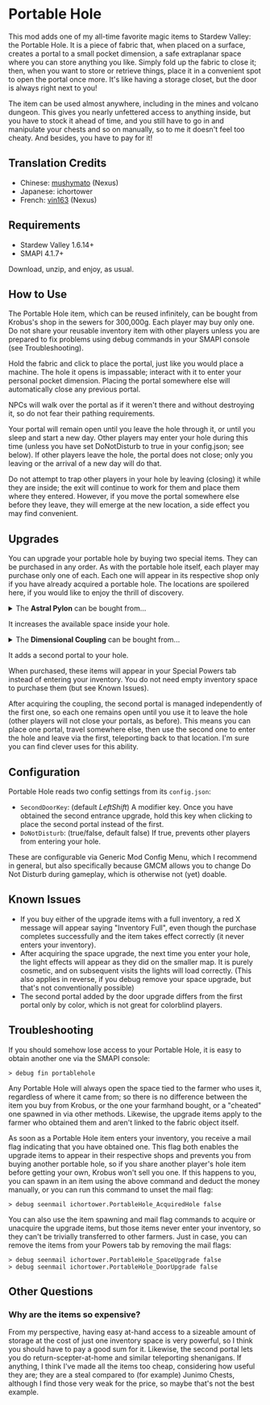 # Portable Hole

This mod adds one of my all-time favorite magic items to Stardew Valley: the
Portable Hole. It is a piece of fabric that, when placed on a surface, creates
a portal to a small pocket dimension, a safe extraplanar space where you can
store anything you like. Simply fold up the fabric to close it; then, when you
want to store or retrieve things, place it in a convenient spot to open the
portal once more. It's like having a storage closet, but the door is always
right next to you!

The item can be used almost anywhere, including in the mines and volcano
dungeon. This gives you nearly unfettered access to anything inside, but you
have to stock it ahead of time, and you still have to go in and manipulate
your chests and so on manually, so to me it doesn't feel too cheaty. And
besides, you have to pay for it!


## Translation Credits

- Chinese: [mushymato](https://next.nexusmods.com/profile/mushymato?gameId=1303) (Nexus)
- Japanese: ichortower
- French: [vin163](https://next.nexusmods.com/profile/vin163?gameId=1303) (Nexus)


## Requirements

- Stardew Valley 1.6.14+
- SMAPI 4.1.7+

Download, unzip, and enjoy, as usual.


## How to Use

The Portable Hole item, which can be reused infinitely, can be bought from
Krobus's shop in the sewers for 300,000g. Each player may buy only one. Do
not share your reusable inventory item with other players unless you are
prepared to fix problems using debug commands in your SMAPI console (see
Troubleshooting).

Hold the fabric and click to place the portal, just like you would place a
machine. The hole it opens is impassable; interact with it to enter your
personal pocket dimension. Placing the portal somewhere else will automatically
close any previous portal.

NPCs will walk over the portal as if it weren't there and without destroying
it, so do not fear their pathing requirements.

Your portal will remain open until you leave the hole through it, or until you
sleep and start a new day. Other players may enter your hole during this time
(unless you have set DoNotDisturb to true in your config.json; see below). If
other players leave the hole, the portal does not close; only you leaving or
the arrival of a new day will do that.

Do not attempt to trap other players in your hole by leaving (closing) it while
they are inside; the exit will continue to work for them and place them where
they entered. However, if you move the portal somewhere else before they leave,
they will emerge at the new location, a side effect you may find convenient.


## Upgrades

You can upgrade your portable hole by buying two special items. They can be
purchased in any order. As with the portable hole itself, each player may
purchase only one of each. Each one will appear in its respective shop only if
you have already acquired a portable hole. The locations are spoilered here, if
you would like to enjoy the thrill of discovery.

<details>
<summary>The <b>Astral Pylon</b> can be bought from...</summary>
the Shadow Vendor at the Desert Festival, for 300 calico eggs.
</details>

It increases the available space inside your hole.

<details>
<summary>The <b>Dimensional Coupling</b> can be bought from...</summary>
the Qi Gem shop in Mr. Qi's Walnut Room, for 60 Qi Gems.
</details>

It adds a second portal to your hole.

When purchased, these items will appear in your Special Powers tab instead of
entering your inventory. You do not need empty inventory space to purchase them
(but see Known Issues).

After acquiring the coupling, the second portal is managed independently of the
first one, so each one remains open until you use it to leave the hole (other
players will not close your portals, as before). This means you can place one
portal, travel somewhere else, then use the second one to enter the hole and
leave via the first, teleporting back to that location. I'm sure you can find
clever uses for this ability.


## Configuration

Portable Hole reads two config settings from its `config.json`:

- `SecondDoorKey`: (default *LeftShift*) A modifier key. Once you have obtained
the second entrance upgrade, hold this key when clicking to place the second
portal instead of the first.
- `DoNotDisturb`: (true/false, default false) If true, prevents other players
from entering your hole.

These are configurable via Generic Mod Config Menu, which I recommend in
general, but also specifically because GMCM allows you to change Do Not Disturb
during gameplay, which is otherwise not (yet) doable.


## Known Issues

- If you buy either of the upgrade items with a full inventory, a red X message
will appear saying "Inventory Full", even though the purchase completes
successfully and the item takes effect correctly (it never enters your
inventory).
- After acquiring the space upgrade, the next time you enter your hole, the
light effects will appear as they did on the smaller map. It is purely
cosmetic, and on subsequent visits the lights will load correctly.
(This also applies in reverse, if you debug remove your space upgrade, but
that's not conventionally possible)
- The second portal added by the door upgrade differs from the first portal
only by color, which is not great for colorblind players.


## Troubleshooting

If you should somehow lose access to your Portable Hole, it is easy to obtain
another one via the SMAPI console:

```
> debug fin portablehole
```

Any Portable Hole will always open the space tied to the farmer who uses it,
regardless of where it came from; so there is no difference between the item
you buy from Krobus, or the one your farmhand bought, or a "cheated" one
spawned in via other methods. Likewise, the upgrade items apply to the farmer
who obtained them and aren't linked to the fabric object itself.

As soon as a Portable Hole item enters your inventory, you receive a mail flag
indicating that you have obtained one. This flag both enables the upgrade items
to appear in their respective shops and prevents you from buying another
portable hole, so if you share another player's hole item before getting your
own, Krobus won't sell you one. If this happens to you, you can spawn in an
item using the above command and deduct the money manually, or you can run this
command to unset the mail flag:

```
> debug seenmail ichortower.PortableHole_AcquiredHole false
```

You can also use the item spawning and mail flag commands to acquire or
unacquire the upgrade items, but those items never enter your inventory, so
they can't be trivially transferred to other farmers. Just in case, you can
remove the items from your Powers tab by removing the mail flags:

```
> debug seenmail ichortower.PortableHole_SpaceUpgrade false
> debug seenmail ichortower.PortableHole_DoorUpgrade false
```


## Other Questions

### Why are the items so expensive?

From my perspective, having easy at-hand access to a sizeable amount of storage
at the cost of just one inventory space is very powerful, so I think you should
have to pay a good sum for it. Likewise, the second portal lets you do
return-scepter-at-home and similar teleporting shenanigans. If anything, I
think I've made all the items too cheap, considering how useful they are; they
are a steal compared to (for example) Junimo Chests, although I find those very
weak for the price, so maybe that's not the best example.


